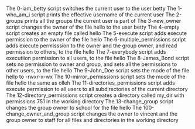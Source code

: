 The 0-iam_betty script switches the current user to the user betty
The 1-who_am_i script prints the effective username of the current user
The 2-groups prints all the groups the current user is part of
The 3-new_owner  script changes the owner of the file hello to the user betty
The 4-empty script creates an empty file called hello
The 5-execute script adds execute permission to the owner of the file hello
The 6-multiple_permissions script adds execute permisssion to the owner and the group owner, and read permission to others, to the file hello
The 7-everybody script adds executiion permission to all users, to the file hello
The 8-James_Bond script sets no permission to owner and group, and sets all the permissions to other users, to the file hello
The 9-John_Doe script sets the mode of the file hellp to -rwxr-x-wx
The 10-mirror_permissions script sets the mode of the file hello the same as olleh
The 11-directories_permissions script adds execute permission to all users to all subdirectories of the current directory
The 12-directory_permissions script creates a directory called my_dir with permissions 751 in the working directory
The 13-change_group script changes the group owner to school for the file hello
The 100-change_owner_and_group script changes the owner to vincent and the group owner to staff for all files and directories in the working directory
